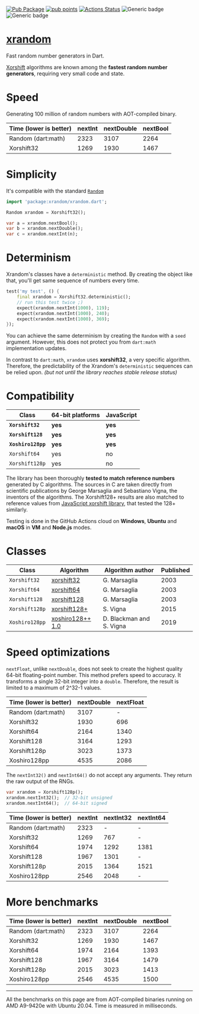 [![Pub Package](https://img.shields.io/pub/v/xrandom.svg)](https://pub.dev/packages/xrandom)
[![pub points](https://badges.bar/xrandom/pub%20points)](https://pub.dev/packages/xrandom/score)
[![Actions Status](https://github.com/rtmigo/xrandom/workflows/unittest/badge.svg?branch=master)](https://github.com/rtmigo/xrandom/actions)
![Generic badge](https://img.shields.io/badge/tested_on-Windows_|_MacOS_|_Ubuntu-blue.svg)
![Generic badge](https://img.shields.io/badge/tested_on-VM_|_JS-blue.svg)

# [xrandom](https://github.com/rtmigo/xrandom)

Fast random number generators in Dart.

[Xorshift](https://en.wikipedia.org/wiki/Xorshift) algorithms are known among the **fastest random number generators**, requiring very small
code and state.

# Speed

Generating 100 million of random numbers with AOT-compiled binary. 

| Time (lower is better) | nextInt | nextDouble | nextBool |
|------------------------|---------|------------|----------|
| Random (dart:math)     |  2323   |    3107    |   2264   |
| Xorshift32             |  1269   |    1930    |   1467   |


# Simplicity

It's compatible with the standard [`Random`](https://api.dart.dev/stable/2.12.1/dart-math/Random-class.html)

``` dart
import 'package:xrandom/xrandom.dart';

Random xrandom = Xorshift32();

var a = xrandom.nextBool(); 
var b = xrandom.nextDouble();
var c = xrandom.nextInt(n);
```

# Determinism

Xrandom's classes have a `deterministic` method. By creating the object like that, you'll get same 
sequence of numbers every time.

``` dart
test('my test', () {
    final xrandom = Xorshift32.deterministic();
    // run this test twice ;)
    expect(xrandom.nextInt(1000), 119);
    expect(xrandom.nextInt(1000), 240);
    expect(xrandom.nextInt(1000), 369);    
});    
```

You can achieve the same determinism by creating the `Random` with a `seed` argument. However, this does
not protect you from `dart:math` implementation updates.

In contrast to `dart:math`, `xrandom` uses **xorshift32**, a very specific algorithm. Therefore, the predictability of the
Xrandom's `deterministic`
sequences can be relied upon. *(but not until the library reaches stable release status)*



# Compatibility

| Class                            | 64-bit platforms | JavaScript |
|----------------------------------|------------------|------------|
| **`Xorshift32`**      | **yes**              | **yes**        |
| **`Xorshift128`**                    | **yes**              | **yes**        |
| **`Xoshiro128pp`**                   | **yes**              | **yes**         |
| `Xorshift64`                     | yes              | no         |
| `Xorshift128p`                | yes              | no         |


The library has been thoroughly **tested to match reference numbers** generated by C algorithms. The
sources in C are taken directly from scientific publications by George Marsaglia and Sebastiano
Vigna, the inventors of the algorithms. The Xorshift128+ results are also matched to reference
values from [JavaScript xorshift library](https://github.com/AndreasMadsen/xorshift), that tested
the 128+ similarly.

Testing is done in the GitHub Actions cloud on **Windows**, **Ubuntu** and **macOS** in **VM** and **Node.js** modes.
 
# Classes

| Class             | Algorithm    | Algorithm author | Published |
|-------------------|--------------|------------------|------|
| `Xorshift32`      | [xorshift32](https://www.jstatsoft.org/article/view/v008i14)   | G. Marsaglia | 2003 |
| `Xorshift64`      | [xorshift64](https://www.jstatsoft.org/article/view/v008i14)   | G. Marsaglia | 2003 |
| `Xorshift128`     | [xorshift128](https://www.jstatsoft.org/article/view/v008i14)  | G. Marsaglia | 2003 |
| `Xorshift128p` | [xorshift128+](https://arxiv.org/abs/1404.0390) | S. Vigna | 2015 |
| `Xoshiro128pp` | [xoshiro128++ 1.0](https://prng.di.unimi.it/xoshiro128plusplus.c) | D. Blackman and S. Vigna | 2019 |

# Speed optimizations

`nextFloat`, unlike `nextDouble`, does not seek to create the highest quality 
64-bit floating-point number. This method prefers speed to accuracy. It 
transforms a single 32-bit integer into a `double`. Therefore, the result is limited to a maximum of 2^32-1 values.

| Time (lower is better) | nextDouble | nextFloat |
|------------------------|------------|----------------|
| Random (dart:math)     |    3107    |       -        |
| Xorshift32             |    1930    |      696       |
| Xorshift64             |    2164    |      1340      |
| Xorshift128            |    3164    |      1293      |
| Xorshift128p        |    3023    |      1373      |
| Xoshiro128pp           |    4535    |      2086      |

The `nextInt32()` and `nextInt64()` do not accept any arguments. They return the raw output of the RNGs.

``` dart 
var xrandom = Xorshift128p(); 
xrandom.nextInt32();  // 32-bit unsigned 
xrandom.nextInt64();  // 64-bit signed
```

| Time (lower is better) | nextInt | nextInt32 | nextInt64 |
|------------------------|---------|-----------|-----------|
| Random (dart:math)     |  2323   |     -     |     -     |
| Xorshift32             |  1269   |    767    |     -     |
| Xorshift64             |  1974   |   1292    |   1381    |
| Xorshift128            |  1967   |   1301    |     -     |
| Xorshift128p        |  2015   |   1364    |   1521    |
| Xoshiro128pp           |  2546   |   2048    |     -     |

# More benchmarks

| Time (lower is better) | nextInt | nextDouble | nextBool |
|------------------------|---------|------------|----------|
| Random (dart:math)     |  2323   |    3107    |   2264   |
| Xorshift32             |  1269   |    1930    |   1467   |
| Xorshift64             |  1974   |    2164    |   1393   |
| Xorshift128            |  1967   |    3164    |   1479   |
| Xorshift128p        |  2015   |    3023    |   1413   |
| Xoshiro128pp           |  2546   |    4535    |   1500   |

-----
All the benchmarks on this page are from AOT-compiled binaries running on AMD A9-9420e with Ubuntu 20.04.
Time is measured in milliseconds.
